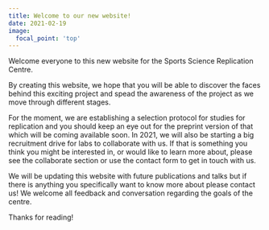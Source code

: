 ```yaml
---
title: Welcome to our new website!
date: 2021-02-19
image:
  focal_point: 'top'
---
```


Welcome everyone to this new website for the Sports Science Replication Centre.

<!--more-->

By creating this website, we hope that you will be able to discover the faces behind this exciting project and spead the awareness of the project as we move through different stages.

For the moment, we are establishing a selection protocol for studies for replication and you should keep an eye out for the preprint version of that which will be coming available soon. In 2021, we will also be starting a big recruitment drive for labs to collaborate with us. If that is something you think you might be interested in, or would like to learn more about, please see the collaborate section or use the contact form to get in touch with us.

We will be updating this website with future publications and talks but if there is anything you specifically want to know more about please contact us! We welcome all feedback and conversation regarding the goals of the centre.

Thanks for reading!
